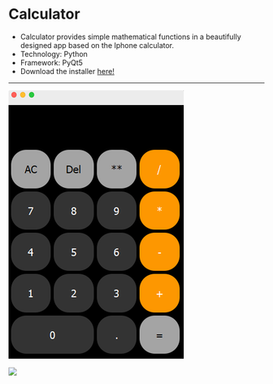# Calculator
- Calculator provides simple mathematical functions in a beautifully designed app based on the Iphone calculator.
- Technology: Python
- Framework: PyQt5
- Download the installer [here!](https://drive.google.com/open?id=1VHe8wibhthGN1HzTKPWN_XVAEFcTJjgc)
---
![](/Foto.PNG)

![](/Mockup2.png)
